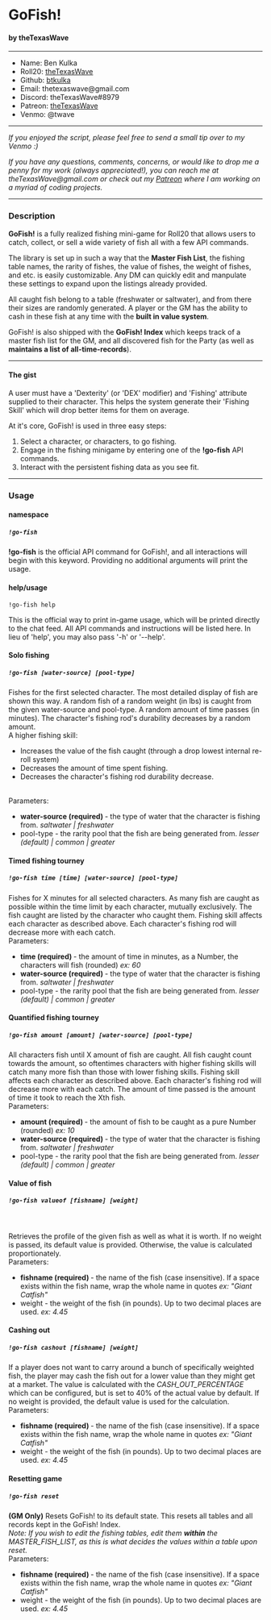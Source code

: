 <h1>GoFish!</h1>
<h4>by theTexasWave</h4>
<hr/>
<ul>
    <li>Name: Ben Kulka</li>
    <li>Roll20: <a href="https://app.roll20.net/users/3034675/thetexaswave">theTexasWave</a></li>
    <li>Github: <a href="https://github.com/btkulka">btkulka</a></li>
    <li>Email: thetexaswave@gmail.com</li>
    <li>Discord: theTexasWave#8979</li>
    <li>Patreon: <a href="https://www.patreon.com/thetexaswave">theTexasWave</a></li>
    <li>Venmo: @twave</li>
</ul>
<hr/>
<p><i>If you enjoyed the script, please feel free to send a small tip over to my Venmo :)</i></p>
<p><i>If you have any questions, comments, concerns, or would like to drop me a penny for my work (always appreciated!), you can reach me at theTexasWave@gmail.com or check out my <a href="https://www.patreon.com/thetexaswave">Patreon</a> where I am working on a myriad of coding projects.</i></p>
<hr/>
<h3>Description</h3>
<p><strong>GoFish!</strong> is a fully realized fishing mini-game for Roll20 that allows users to catch, collect, or sell a wide variety of fish all with a few API commands.</p>
<p>The library is set up in such a way that the <strong>Master Fish List</strong>, the fishing table names, the rarity of fishes, the value of fishes, the weight of fishes, and etc. is easily customizable. Any DM can quickly edit and manpulate these settings to expand upon the listings already provided.</p>
<p>All caught fish belong to a table (freshwater or saltwater), and from there their sizes are randomly generated. A player or the GM has the ability to cash in these fish at any time with the <strong>built in value system</strong>.</p>
<p>GoFish! is also shipped with the <strong>GoFish! Index</strong> which keeps track of a master fish list for the GM, and all discovered fish for the Party (as well as <strong>maintains a list of all-time-records</strong>).</p>
<hr/>
<h4>The gist</h4>
 <p>
    A user must have a 'Dexterity' (or 'DEX' modifier) and 'Fishing' attribute supplied to their character. This helps the system generate their 'Fishing Skill' which will drop better items for them on average.
</p>
<p>
    At it's core, GoFish! is used in three easy steps:
    <ol>
        <li>Select a character, or characters, to go fishing.</li>
        <li>Engage in the fishing minigame by entering one of the <strong>!go-fish</strong> API commands.</li>
        <li>Interact with the persistent fishing data as you see fit.</li>
    </ol>
</p>
<hr/>
<h3>Usage</h3>
<h4>namespace</h4>
<h5><code>!go-fish</code></h5>
<p><strong>!go-fish</strong> is the official API command for GoFish!, and all interactions will begin with this keyword. Providing no additional arguments will print the usage.</p>
<h4>help/usage</h4>
<code>!go-fish help</code>
<p>This is the official way to print in-game usage, which will be printed directly to the chat feed. All API commands and instructions will be listed here. In lieu of 'help', you may also pass '-h' or '--help'.</p>
<h4>Solo fishing</h4>
<h5><code>!go-fish [water-source] [pool-type]</code></h5>
<p>
    Fishes for the first selected character. The most detailed display of fish are shown this way. A random fish of a random weight (in lbs) is caught from the given water-source and pool-type. A random amount of time passes (in minutes). The character's fishing rod's durability decreases by a random amount.
    <br/>
    A higher fishing skill:
    <ul>
        <li>Increases the value of the fish caught (through a drop lowest internal re-roll system)</li>
        <li>Decreases the amount of time spent fishing.</li>
        <li>Decreases the character's fishing rod durability decrease.</li>
    </ul>
    <br/>
    Parameters:
    <ul>
        <li> <strong> water-source (required) </strong> - the type of water that the character is fishing from. <em>saltwater | freshwater</em></li>
        <li> pool-type - the rarity pool that the fish are being generated from. <em>lesser (default) | common | greater</em>
    </ul>
</p>
<h4>Timed fishing tourney</h4>
<h5><code>!go-fish time [time] [water-source] [pool-type]</code></h5>
<p>
    Fishes for X minutes for all selected characters. As many fish are caught as possible within the time limit by each character, mutually exclusively. The fish caught are listed by the character who caught them. Fishing skill affects each character as described above. Each character's fishing rod will decrease more with each catch.
    <br/>
    Parameters:
    <ul>
        <li> <strong> time (required) </strong> - the amount of time in minutes, as a Number, the characters will fish (rounded) <em> ex: 60</em></li>
        <li> <strong> water-source (required) </strong> - the type of water that the character is fishing from. <em>saltwater | freshwater</em></li>
        <li> pool-type - the rarity pool that the fish are being generated from. <em>lesser (default) | common | greater</em>
    </ul>
</p>
<h4>Quantified fishing tourney</h4>
<h5><code>!go-fish amount [amount] [water-source] [pool-type]</code></h5>
<p>
    All characters fish until X amount of fish are caught. All fish caught count towards the amount, so oftentimes characters with higher fishing skills will catch many more fish than those with lower fishing skills. Fishing skill affects each character as described above. Each character's fishing rod will decrease more with each catch. The amount of time passed is the amount of time it took to reach the Xth fish.
    <br/>
    Parameters:
    <ul>
        <li> <strong> amount (required) </strong> - the amount of fish to be caught as a pure Number (rounded) <em> ex: 10</em></li>
        <li> <strong> water-source (required) </strong> - the type of water that the character is fishing from. <em>saltwater | freshwater</em></li>
        <li> pool-type - the rarity pool that the fish are being generated from. <em>lesser (default) | common | greater</em>
    </ul>
</p>
<h4>Value of fish</h4>
<h5><code>!go-fish valueof [fishname] [weight]</code></h5>
<br/>
<p>
    Retrieves the profile of the given fish as well as what it is worth. If no weight is passed, its default value is provided. Otherwise, the value is calculated proportionately.
    <br/>
    Parameters:
    <ul>
        <li> <strong> fishname (required) </strong> - the name of the fish (case insensitive). If a space exists within the fish name, wrap the whole name in quotes <em> ex: "Giant Catfish"</em></li>
        <li> weight - the weight of the fish (in pounds). Up to two decimal places are used. <em>ex: 4.45</em>
    </ul>
</p>
<h4>Cashing out</h4>
<h5><code>!go-fish cashout [fishname] [weight]</code></h5>
<p>
    If a player does not want to carry around a bunch of specifically weighted fish, the player may cash the fish out for a lower value than they might get at a market. The value is calculated with the <i>CASH_OUT_PERCENTAGE</i> which can be configured, but is set to 40% of the actual value by default. If no weight is provided, the default value is used for the calculation.
    <br/>
    Parameters:
    <ul>
        <li> <strong> fishname (required) </strong> - the name of the fish (case insensitive). If a space exists within the fish name, wrap the whole name in quotes <em> ex: "Giant Catfish"</em></li>
        <li> weight - the weight of the fish (in pounds). Up to two decimal places are used. <em>ex: 4.45</em>
    </ul>
</p>
<h4>Resetting game</h4>
<h5><code>!go-fish reset</code></h5>
<p>
    <strong>(GM Only)</strong> Resets GoFish! to its default state. This resets all tables and all records kept in the GoFish! Index.
    <br/>
    <em>Note: If you wish to edit the fishing tables, edit them <strong>within</strong> the MASTER_FISH_LIST, as this is what decides the values within a table upon reset.</em>
    <br/>
    Parameters:
    <ul>
        <li> <strong> fishname (required) </strong> - the name of the fish (case insensitive). If a space exists within the fish name, wrap the whole name in quotes <em> ex: "Giant Catfish"</em></li>
        <li> weight - the weight of the fish (in pounds). Up to two decimal places are used. <em>ex: 4.45</em>
    </ul>
</p>